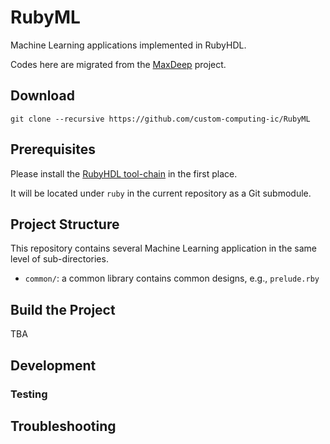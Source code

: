 # RubyML

Machine Learning applications implemented in RubyHDL.

Codes here are migrated from the [MaxDeep](https://github.com/custom-computing-ic/maxdeep) project.

## Download

```shell
git clone --recursive https://github.com/custom-computing-ic/RubyML
```

## Prerequisites

Please install the [RubyHDL tool-chain](https://github.com/custom-computing-ic/ruby) in the first place.

It will be located under `ruby` in the current repository as a Git submodule.

## Project Structure

This repository contains several Machine Learning application in the same level of sub-directories.

- `common/`: a common library contains common designs, e.g., `prelude.rby`


## Build the Project

TBA

## Development

### Testing

## Troubleshooting